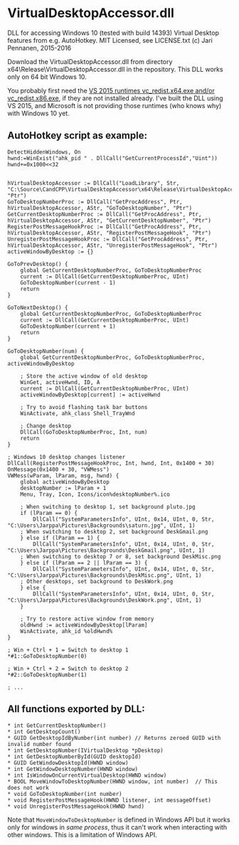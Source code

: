 # VirtualDesktopAccessor.dll

DLL for accessing Windows 10 (tested with build 14393) Virtual Desktop features from e.g. AutoHotkey. MIT Licensed, see LICENSE.txt (c) Jari Pennanen, 2015-2016

Download the VirtualDesktopAccessor.dll from directory x64\Release\VirtualDesktopAccessor.dll in the repository. This DLL works only on 64 bit Windows 10.

You probably first need the [VS 2015 runtimes vc_redist.x64.exe and/or vc_redist.x86.exe](https://www.microsoft.com/en-us/download/details.aspx?id=48145), if they are not installed already. I've built the DLL using VS 2015, and Microsoft is not providing those runtimes (who knows why) with Windows 10 yet.

## AutoHotkey script as example:

	DetectHiddenWindows, On
	hwnd:=WinExist("ahk_pid " . DllCall("GetCurrentProcessId","Uint"))
	hwnd+=0x1000<<32


	hVirtualDesktopAccessor := DllCall("LoadLibrary", Str, "C:\Source\CandCPP\VirtualDesktopAccessor\x64\Release\VirtualDesktopAccessor.dll", "Ptr") 
	GoToDesktopNumberProc := DllCall("GetProcAddress", Ptr, hVirtualDesktopAccessor, AStr, "GoToDesktopNumber", "Ptr")
	GetCurrentDesktopNumberProc := DllCall("GetProcAddress", Ptr, hVirtualDesktopAccessor, AStr, "GetCurrentDesktopNumber", "Ptr")
	RegisterPostMessageHookProc := DllCall("GetProcAddress", Ptr, hVirtualDesktopAccessor, AStr, "RegisterPostMessageHook", "Ptr")
	UnregisterPostMessageHookProc := DllCall("GetProcAddress", Ptr, hVirtualDesktopAccessor, AStr, "UnregisterPostMessageHook", "Ptr")
	activeWindowByDesktop := {}

	GoToPrevDesktop() {
		global GetCurrentDesktopNumberProc, GoToDesktopNumberProc
		current := DllCall(GetCurrentDesktopNumberProc, UInt)
		GoToDesktopNumber(current - 1)
		return
	}

	GoToNextDesktop() {
		global GetCurrentDesktopNumberProc, GoToDesktopNumberProc
		current := DllCall(GetCurrentDesktopNumberProc, UInt)
		GoToDesktopNumber(current + 1)    
		return
	}

	GoToDesktopNumber(num) {
		global GetCurrentDesktopNumberProc, GoToDesktopNumberProc, activeWindowByDesktop

		; Store the active window of old desktop
		WinGet, activeHwnd, ID, A
		current := DllCall(GetCurrentDesktopNumberProc, UInt) 
		activeWindowByDesktop[current] := activeHwnd

		; Try to avoid flashing task bar buttons
		WinActivate, ahk_class Shell_TrayWnd

		; Change desktop
		DllCall(GoToDesktopNumberProc, Int, num)
		return
	}

	; Windows 10 desktop changes listener
	DllCall(RegisterPostMessageHookProc, Int, hwnd, Int, 0x1400 + 30)
	OnMessage(0x1400 + 30, "VWMess")
	VWMess(wParam, lParam, msg, hwnd) {
		global activeWindowByDesktop
		desktopNumber := lParam + 1
		Menu, Tray, Icon, Icons/icon%desktopNumber%.ico
		
		; When switching to desktop 1, set background pluto.jpg
		if (lParam == 0) {
			DllCall("SystemParametersInfo", UInt, 0x14, UInt, 0, Str, "C:\Users\Jarppa\Pictures\Backgrounds\saturn.jpg", UInt, 1)
		; When switching to desktop 2, set background DeskGmail.png
		} else if (lParam == 1) {
			DllCall("SystemParametersInfo", UInt, 0x14, UInt, 0, Str, "C:\Users\Jarppa\Pictures\Backgrounds\DeskGmail.png", UInt, 1)
		; When switching to desktop 7 or 8, set background DeskMisc.png
		} else if (lParam == 2 || lParam == 3) {
			DllCall("SystemParametersInfo", UInt, 0x14, UInt, 0, Str, "C:\Users\Jarppa\Pictures\Backgrounds\DeskMisc.png", UInt, 1)
		; Other desktops, set background to DeskWork.png
		} else {
			DllCall("SystemParametersInfo", UInt, 0x14, UInt, 0, Str, "C:\Users\Jarppa\Pictures\Backgrounds\DeskWork.png", UInt, 1)
		}

		; Try to restore active window from memory
		oldHwnd := activeWindowByDesktop[lParam]
		WinActivate, ahk_id %oldHwnd%
	}

	; Win + Ctrl + 1 = Switch to desktop 1
	*#1::GoToDesktopNumber(0)

	; Win + Ctrl + 2 = Switch to desktop 2
	*#2::GoToDesktopNumber(1)

	; ...


## All functions exported by DLL:

    * int GetCurrentDesktopNumber()
    * int GetDesktopCount()
    * GUID GetDesktopIdByNumber(int number) // Returns zeroed GUID with invalid number found
    * int GetDesktopNumber(IVirtualDesktop *pDesktop) 
    * int GetDesktopNumberById(GUID desktopId)
    * GUID GetWindowDesktopId(HWND window)
    * int GetWindowDesktopNumber(HWND window)
    * int IsWindowOnCurrentVirtualDesktop(HWND window)
    * BOOL MoveWindowToDesktopNumber(HWND window, int number)  // This does not work
    * void GoToDesktopNumber(int number)
    * void RegisterPostMessageHook(HWND listener, int messageOffset)
    * void UnregisterPostMessageHook(HWND hwnd)
    
Note that `MoveWindowToDesktopNumber` is defined in Windows API but it works only for windows in *same process*, thus it can't work when interacting with other windows. This is a limitation of Windows API.
